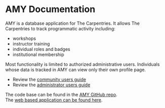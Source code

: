 # AMY Documentation

AMY is a database application for The Carpentries.  It allows The Carpentries to track programmatic activity including:

* workshops
* instructor training
* individual roles and badges
* institutional membership

Most functionality is limited to authorized administrative users.  Individuals whose data is tracked in AMY can view only their own profile page.

* Review the [community users guide](/users_guide/community_index/)
* Review the [administrator users guide](/users_guide/admin_index/)

The code base can be found in the [AMY GitHub repo](https://github.com/carpentries/amy).  
The [web based application can be found here](https://amy.carpentries.org/).
